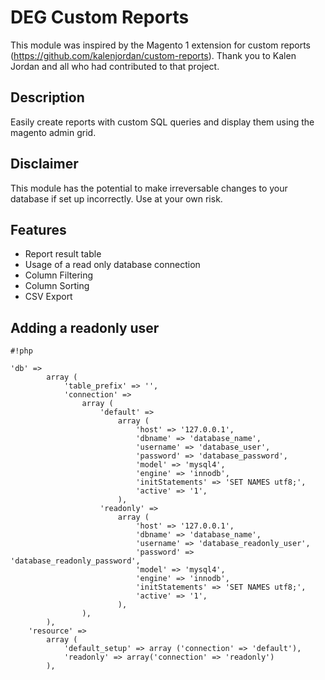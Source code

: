 # DEG Custom Reports

This module was inspired by the Magento 1 extension for custom reports (https://github.com/kalenjordan/custom-reports).  Thank you to Kalen Jordan and all who had contributed to that project.

## Description
Easily create reports with custom SQL queries and display them using the magento admin grid.

## Disclaimer
This module has the potential to make irreversable changes to your database if set up incorrectly.  Use at your own risk.

## Features
* Report result table
* Usage of a read only database connection
* Column Filtering
* Column Sorting
* CSV Export

## Adding a readonly user
```
#!php

'db' => 
        array (
            'table_prefix' => '',
            'connection' => 
                array (
                    'default' => 
                        array (
                            'host' => '127.0.0.1',
                            'dbname' => 'database_name',
                            'username' => 'database_user',
                            'password' => 'database_password',
                            'model' => 'mysql4',
                            'engine' => 'innodb',
                            'initStatements' => 'SET NAMES utf8;',
                            'active' => '1',
                        ),
                    'readonly' =>
                        array (
                            'host' => '127.0.0.1',
                            'dbname' => 'database_name',
                            'username' => 'database_readonly_user',
                            'password' => 'database_readonly_password',
                            'model' => 'mysql4',
                            'engine' => 'innodb',
                            'initStatements' => 'SET NAMES utf8;',
                            'active' => '1',
                        ),
                ),
        ),
    'resource' =>
        array (
            'default_setup' => array ('connection' => 'default'),
            'readonly' => array('connection' => 'readonly')
        ),
```
